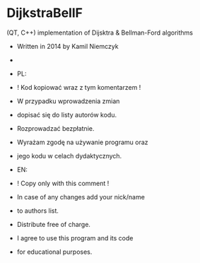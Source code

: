 # DijkstraBellF
(QT, C++) implementation of Dijsktra &amp; Bellman-Ford algorithms

 * Written in 2014 by Kamil Niemczyk
 * 
 * PL:
 * ! Kod kopiować wraz z tym komentarzem !
 * W przypadku wprowadzenia zmian
 * dopisać się do listy autorów kodu.
 * Rozprowadzać bezpłatnie.
 * Wyrażam zgodę na używanie programu oraz
 * jego kodu w celach dydaktycznych.

 * EN:
 * ! Copy only with this comment !
 * In case of any changes add your nick/name
 * to authors list.
 * Distribute free of charge.
 * I agree to use this program and its code
 * for educational purposes.
